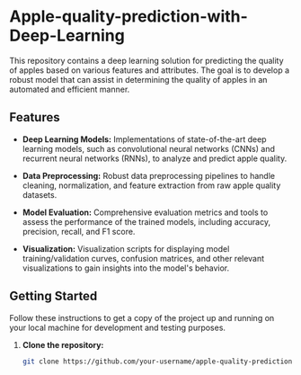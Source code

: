 # Apple-quality-prediction-with-Deep-Learning

This repository contains a deep learning solution for predicting the quality of apples based on various features and attributes. The goal is to develop a robust model that can assist in determining the quality of apples in an automated and efficient manner.

## Features

- **Deep Learning Models:** Implementations of state-of-the-art deep learning models, such as convolutional neural networks (CNNs) and recurrent neural networks (RNNs), to analyze and predict apple quality.

- **Data Preprocessing:** Robust data preprocessing pipelines to handle cleaning, normalization, and feature extraction from raw apple quality datasets.

- **Model Evaluation:** Comprehensive evaluation metrics and tools to assess the performance of the trained models, including accuracy, precision, recall, and F1 score.

- **Visualization:** Visualization scripts for displaying model training/validation curves, confusion matrices, and other relevant visualizations to gain insights into the model's behavior.

## Getting Started

Follow these instructions to get a copy of the project up and running on your local machine for development and testing purposes.

1. **Clone the repository:**
   ```bash
   git clone https://github.com/your-username/apple-quality-prediction.git
